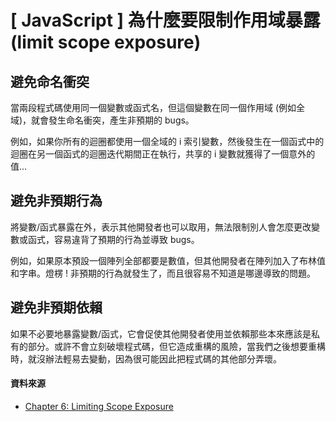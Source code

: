 # \[ JavaScript ] 為什麼要限制作用域暴露 (limit scope exposure)
## 避免命名衝突
當兩段程式碼使用同一個變數或函式名，但這個變數在同一個作用域 (例如全域)，就會發生命名衝突，產生非預期的 bugs。

例如，如果你所有的迴圈都使用一個全域的 i 索引變數，然後發生在一個函式中的迴圈在另一個函式的迴圈迭代期間正在執行，共享的 i 變數就獲得了一個意外的值...


## 避免非預期行為
將變數/函式暴露在外，表示其他開發者也可以取用，無法限制別人會怎麼更改變數或函式，容易違背了預期的行為並導致 bugs。

例如，如果原本預設一個陣列全部都要是數值，但其他開發者在陣列加入了布林值和字串。燈楞 ! 非預期的行為就發生了，而且很容易不知道是哪邊導致的問題。


## 避免非預期依賴
如果不必要地暴露變數/函式，它會促使其他開發者使用並依賴那些本來應該是私有的部分。或許不會立刻破壞程式碼，但它造成重構的風險，當我們之後想要重構時，就沒辦法輕易去變動，因為很可能因此把程式碼的其他部分弄壞。

#### 資料來源
* <a href="https://github.com/getify/You-Dont-Know-JS/blob/2nd-ed/scope-closures/ch6.md" target="_blank">Chapter 6: Limiting Scope Exposure</a>